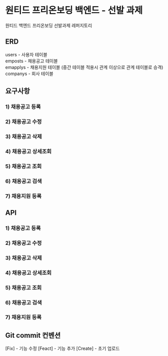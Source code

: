 # 원티드 프리온보딩 백엔드 - 선발 과제

원티드 백엔드 프리온보딩 선발과제 레퍼지토리

## ERD

users - 사용자 테이블 <br/>
emposts - 채용공고 테이블 <br/>
emapplys - 채용지원 테이블 (중간 테이블 적용시 관계 이상으로 관계 테이블로 승격) <br/>
companys - 회사 테이블 <br/>

## 요구사항

### 1) 채용공고 등록
### 2) 채용공고 수정
### 3) 채용공고 삭제
### 4) 채용공고 상세조회
### 5) 채용공고 조회
### 6) 채용공고 검색
### 7) 채용지원 등록

## API

### 1) 채용공고 등록
### 2) 채용공고 수정
### 3) 채용공고 삭제
### 4) 채용공고 상세조회
### 5) 채용공고 조회
### 6) 채용공고 검색
### 7) 채용지원 등록


## Git commit 컨벤션

[Fix] - 기능 수정
[Feact] - 기능 추가
[Create] - 초기 업로드

